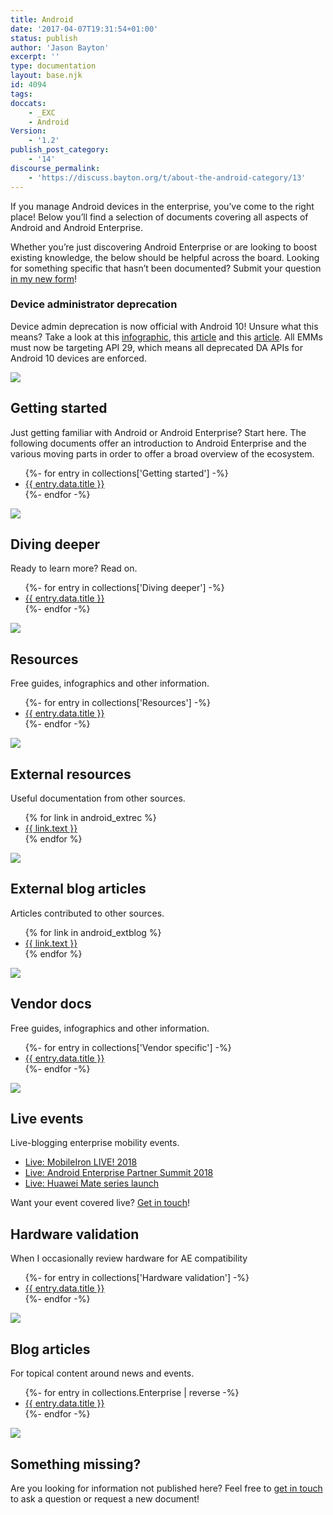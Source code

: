 ```yaml
---
title: Android
date: '2017-04-07T19:31:54+01:00'
status: publish
author: 'Jason Bayton'
excerpt: ''
type: documentation
layout: base.njk
id: 4094
tags: 
doccats:
    - _EXC
    - Android
Version:
    - '1.2'
publish_post_category:
    - '14'
discourse_permalink:
    - 'https://discuss.bayton.org/t/about-the-android-category/13'
---
```


If you manage Android devices in the enterprise, you’ve come to the right place! Below you’ll find a selection of documents covering all aspects of Android and Android Enterprise.

Whether you’re just discovering Android Enterprise or are looking to boost existing knowledge, the below should be helpful across the board. Looking for something specific that hasn’t been documented? Submit your question [in my new form](https://forms.gle/2VVDeYHiTFhPT2oVA)!

<div class="callout callout-danger">

### Device administrator deprecation
Device admin deprecation is now official with Android 10! Unsure what this means? Take a look at this [infographic](/android/infobyte-did-you-know-device-admin-deprecation/), this [article](/2017/12/google-is-deprecating-device-admin-in-favour-of-android-enterprise/) and this [article](/2019/03/android-enterprise-in-q-features-and-clarity-on-da-deprecation/#clarity-on-da-deprecation-in-q). All EMMs must now be targeting API 29, which means all deprecated DA APIs for Android 10 devices are enforced. 

</div>

<div id="android_doc_grid">
<div class="android-doc-grid">

<div class="android-doc-grid-group">

![](https://bucket.bayton.uk-lon1.upcloudobjects.com/uploads/2017/04/startertripledroid.png) 
## Getting started

Just getting familiar with Android or Android Enterprise? Start here. The following documents offer an introduction to Android Enterprise and the various moving parts in order to offer a broad overview of the ecosystem.

 <ul>
    {%- for entry in collections['Getting started'] -%}
    <li><a href="{{ entry.url }}">{{ entry.data.title }}</a></li>
    {%- endfor -%}
</ul>

</div>
<div class="android-doc-grid-group">

![](https://bucket.bayton.uk-lon1.upcloudobjects.com/uploads/2017/04/triodroidlearning.png) 
## Diving deeper

Ready to learn more? Read on.

 <ul>
    {%- for entry in collections['Diving deeper'] -%}
    <li><a href="{{ entry.url }}">{{ entry.data.title }}</a></li>
    {%- endfor -%}
</ul>

</div>
<div class="android-doc-grid-group">

![](https://bucket.bayton.uk-lon1.upcloudobjects.com/uploads/2017/04/triodroidselfies-1.png) 
## Resources

Free guides, infographics and other information.

 <ul>
    {%- for entry in collections['Resources'] -%}
    <li><a href="{{ entry.url }}">{{ entry.data.title }}</a></li>
    {%- endfor -%}
</ul>

</div>
<div class="android-doc-grid-group">

![](https://bucket.bayton.uk-lon1.upcloudobjects.com/uploads/2017/04/droidtrioresources.png) 
## External resources

Useful documentation from other sources.

<ul>
{% for link in android_extrec %}
<li> 
<a href="{{ link.url }}">{{ link.text }}</a>
</li>    
{% endfor %}
</ul>
</div>
<div class="android-doc-grid-group">

![](https://bucket.bayton.uk-lon1.upcloudobjects.com/uploads/2019/01/externalblogg.png) 
## External blog articles

Articles contributed to other sources.

<ul>
{% for link in android_extblog %}
<li> 
<a href="{{ link.url }}">{{ link.text }}</a>
</li>    
{% endfor %}
</ul>

</div>
<div class="android-doc-grid-group">

![](https://bucket.bayton.uk-lon1.upcloudobjects.com/uploads/2017/04/triodroidselfies-1.png) 
## Vendor docs

Free guides, infographics and other information.

 <ul>
    {%- for entry in collections['Vendor specific'] -%}
    <li><a href="{{ entry.url }}">{{ entry.data.title }}</a></li>
    {%- endfor -%}
</ul>

</div>
</div>
<div class="android-doc-grid">
<div class="android-doc-grid-group">

![](https://bucket.bayton.uk-lon1.upcloudobjects.com/uploads/2017/04/droidtrioevents.png) 
## Live events

Live-blogging enterprise mobility events.

- [Live: MobileIron LIVE! 2018](/2018/05/live-mobileiron-live-2018/)
- [Live: Android Enterprise Partner Summit 2018](/2018/05/live-android-enterprise-partner-summit-2018/)
- [Live: Huawei Mate series launch](/2018/10/live-huawei-mate-series-launch/)

Want your event covered live? [Get in touch](/contact)!

## Hardware validation

When I occasionally review hardware for AE compatibility

 <ul>
    {%- for entry in collections['Hardware validation'] -%}
    <li><a href="{{ entry.url }}">{{ entry.data.title }}</a></li>
    {%- endfor -%}
</ul>

</div>
<div class="android-doc-grid-group">

![](https://bucket.bayton.uk-lon1.upcloudobjects.com/uploads/2017/04/triodroidwriting.png) 
## Blog articles

For topical content around news and events.

 <ul>
    {%- for entry in collections.Enterprise | reverse -%}
    <li><a href="{{ entry.url }}">{{ entry.data.title }}</a></li>
    {%- endfor -%}
</ul>

</div>
</div>
</div>

![](https://bucket.bayton.uk-lon1.upcloudobjects.com/uploads/2019/01/ask.png) 

## Something missing?

Are you looking for information not published here? Feel free to [get in touch](mailto:jason@bayton.org) to ask a question or request a new document!